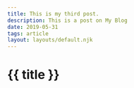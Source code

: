 ```yaml
---
title: This is my third post.
description: This is a post on My Blog
date: 2019-05-31
tags: article
layout: layouts/default.njk
---
```


# {{ title }}
